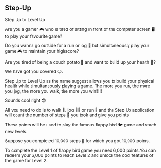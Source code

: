 ## Step-Up
Step Up to Level Up

Are you a gamer 🎮 who is tired of sitting in front of the computer screen 🖥️ to play your favourite game?

Do you wanna go outside for a run or jog 🏃 but simultaneously play your game 🎮 to maintain your highscore?

Are you tired of being a couch potato 🥔 and want to build up your health 💪?

We have got you covered 😉.

Step Up to Level Up as the name suggest allows you to build your physical health while simultaneously playing a game. 
The more you run, the more you jog, the more you walk, the more you win!!!!!

Sounds cool right 😎

All you need to do is to walk 🚶, jog 🏃‍♂️ or run 🏃 and the Step Up application will count the number of steps 👣 you took and give you points.

These points will be used to play the famous flappy bird 🐦 game and reach new levels.

Suppose you completed 10,000 steps 👣 for which you got 10,000 points.

To complete the Level 1 of flappy bird game you need 6,000 points.You can redeem your 6,000 points to reach Level 2 and unlock the cool features of the game for Level 2.


